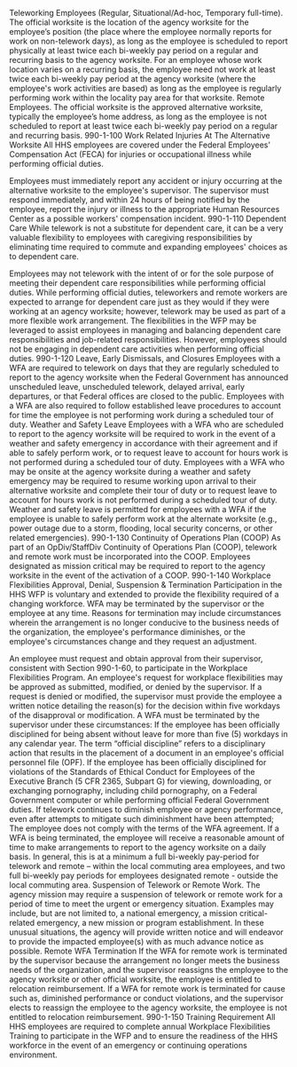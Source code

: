 
Teleworking Employees (Regular, Situational/Ad-hoc, Temporary full-time).
The official worksite is the location of the agency worksite for the employee’s position (the place where the employee normally reports for work on non-telework days), as long as the employee is scheduled to report physically at least twice each bi-weekly pay period on a regular and recurring basis to the agency worksite.
For an employee whose work location varies on a recurring basis, the employee need not work at least twice each bi-weekly pay period at the agency worksite (where the employee's work activities are based) as long as the employee is regularly performing work within the locality pay area for that worksite.
Remote Employees. The official worksite is the approved alternative worksite, typically the employee’s home address, as long as the employee is not scheduled to report at least twice each bi-weekly pay period on a regular and recurring basis.
990-1-100  Work Related Injuries At The Alternative Worksite
All HHS employees are covered under the Federal Employees' Compensation Act (FECA) for injuries or occupational illness while performing official duties.

Employees must immediately report any accident or injury occurring at the alternative worksite to the employee's supervisor.
The supervisor must respond immediately, and within 24 hours of being notified by the employee, report the injury or illness to the appropriate Human Resources Center as a possible workers' compensation incident.
990-1-110  Dependent Care
While telework is not a substitute for dependent care, it can be a very valuable flexibility to employees with caregiving responsibilities by eliminating time required to commute and expanding employees' choices as to dependent care.

Employees may not telework with the intent of or for the sole purpose of meeting their dependent care responsibilities while performing official duties.  While performing official duties, teleworkers and remote workers are expected to arrange for dependent care just as they would if they were working at an agency worksite; however, telework may be used as part of a more flexible work arrangement.
The flexibilities in the WFP may be leveraged to assist employees in managing and balancing dependent care responsibilities and job-related responsibilities.  However, employees should not be engaging in dependent care activities when performing official duties.
990-1-120  Leave, Early Dismissals, and Closures
Employees with a WFA are required to telework on days that they are regularly scheduled to report to the agency worksite when the Federal Government has announced unscheduled leave, unscheduled telework, delayed arrival, early departures, or that Federal offices are closed to the public.
Employees with a WFA are also required to follow established leave procedures to account for time the employee is not performing work during a scheduled tour of duty.
Weather and Safety Leave
Employees with a WFA who are scheduled to report to the agency worksite will be required to work in the event of a weather and safety emergency in accordance with their agreement and if able to safely perform work, or to request leave to account for hours work is not performed during a scheduled tour of duty.
Employees with a WFA who may be onsite at the agency worksite during a weather and safety emergency may be required to resume working upon arrival to their alternative worksite and complete their tour of duty or to request leave to account for hours work is not performed during a scheduled tour of duty.
Weather and safety leave is permitted for employees with a WFA if the employee is unable to safely perform work at the alternate worksite (e.g., power outage due to a storm, flooding, local security concerns, or other related emergencies).
990-1-130  Continuity of Operations Plan (COOP)
As part of an OpDiv/StaffDiv Continuity of Operations Plan (COOP), telework and remote work must be incorporated into the COOP.
Employees designated as mission critical may be required to report to the agency worksite in the event of the activation of a COOP.
990-1-140  Workplace Flexibilities Approval, Denial, Suspension & Termination
Participation in the HHS WFP is voluntary and extended to provide the flexibility required of a changing workforce.  WFA may be terminated by the supervisor or the employee at any time.  Reasons for termination may include circumstances wherein the arrangement is no longer conducive to the business needs of the organization, the employee's performance diminishes, or the employee's circumstances change and they request an adjustment.

An employee must request and obtain approval from their supervisor, consistent with Section 990-1-60, to participate in the Workplace Flexibilities Program.
An employee's request for workplace flexibilities may be approved as submitted, modified, or denied by the supervisor.
If a request is denied or modified, the supervisor must provide the employee a written notice detailing the reason(s) for the decision within five workdays of the disapproval or modification.
A WFA must be terminated by the supervisor under these circumstances:
If the employee has been officially disciplined for being absent without leave for more than five (5) workdays in any calendar year.  The term “official discipline” refers to a disciplinary action that results in the placement of a document in an employee's official personnel file (OPF).
If the employee has been officially disciplined for violations of the Standards of Ethical Conduct for Employees of the Executive Branch (5 CFR 2365, Subpart G) for viewing, downloading, or exchanging pornography, including child pornography, on a Federal Government computer or while performing official Federal Government duties.
If telework continues to diminish employee or agency performance, even after attempts to mitigate such diminishment have been attempted;
The employee does not comply with the terms of the WFA agreement.
If a WFA is being terminated, the employee will receive a reasonable amount of time to make arrangements to report to the agency worksite on a daily basis. In general, this is at a minimum a full bi-weekly pay-period for telework and remote – within the local commuting area employees, and two full bi-weekly pay periods for employees designated remote - outside the local commuting area.
Suspension of Telework or Remote Work. The agency mission may require a suspension of telework or remote work for a period of time to meet the urgent or emergency situation. Examples may include, but are not limited to, a national emergency, a mission critical-related emergency, a new mission or program establishment.
In these unusual situations, the agency will provide written notice and will endeavor to provide the impacted employee(s) with as much advance notice as possible.
Remote WFA Termination
If the WFA for remote work is terminated by the supervisor because the arrangement no longer meets the business needs of the organization, and the supervisor reassigns the employee to the agency worksite or other official worksite, the employee is entitled to relocation reimbursement.
If a WFA for remote work is terminated for cause such as, diminished performance or conduct violations, and the supervisor elects to reassign the employee to the agency worksite, the employee is not entitled to relocation reimbursement.
990-1-150  Training Requirement
All HHS employees are required to complete annual Workplace Flexibilities Training to participate in the WFP and to ensure the readiness of the HHS workforce in the event of an emergency or continuing operations environment.
